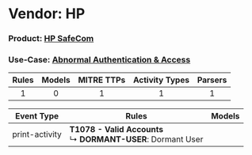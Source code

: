 Vendor: HP
==========
### Product: [HP SafeCom](../ds_hp_hp_safecom.md)
### Use-Case: [Abnormal Authentication & Access](../../../../UseCases/uc_abnormal_authentication_&_access.md)

| Rules | Models | MITRE TTPs | Activity Types | Parsers |
|:-----:|:------:|:----------:|:--------------:|:-------:|
|   1   |   0    |     1      |       1        |    1    |

| Event Type     | Rules    | Models |
| ---- | ---- | ------ |
| print-activity | <b>T1078 - Valid Accounts</b><br> ↳ <b>DORMANT-USER</b>: Dormant User |        |